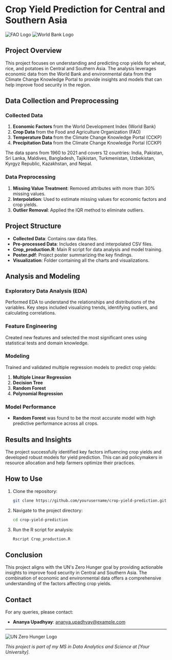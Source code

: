 # Crop Yield Prediction for Central and Southern Asia

![FAO Logo](https://www.fao.org/img/fao_logo_en.png)
![World Bank Logo](https://www.worldbank.org/content/dam/photos/780x439/2020/sep/worldbank-logo.jpg)

## Project Overview

This project focuses on understanding and predicting crop yields for wheat, rice, and potatoes in Central and Southern Asia. The analysis leverages economic data from the World Bank and environmental data from the Climate Change Knowledge Portal to provide insights and models that can help improve food security in the region.

## Data Collection and Preprocessing

### Collected Data

1. **Economic Factors** from the World Development Index (World Bank)
2. **Crop Data** from the Food and Agriculture Organization (FAO)
3. **Temperature Data** from the Climate Change Knowledge Portal (CCKP)
4. **Precipitation Data** from the Climate Change Knowledge Portal (CCKP)

The data spans from 1960 to 2021 and covers 12 countries: India, Pakistan, Sri Lanka, Maldives, Bangladesh, Tajikistan, Turkmenistan, Uzbekistan, Kyrgyz Republic, Kazakhstan, and Nepal.

### Data Preprocessing

1. **Missing Value Treatment**: Removed attributes with more than 30% missing values.
2. **Interpolation**: Used to estimate missing values for economic factors and crop yields.
3. **Outlier Removal**: Applied the IQR method to eliminate outliers.

## Project Structure

- **Collected Data**: Contains raw data files.
- **Pre-processed Data**: Includes cleaned and interpolated CSV files.
- **Crop_production.R**: Main R script for data analysis and model training.
- **Poster.pdf**: Project poster summarizing the key findings.
- **Visualization**: Folder containing all the charts and visualizations.

## Analysis and Modeling

### Exploratory Data Analysis (EDA)

Performed EDA to understand the relationships and distributions of the variables. Key steps included visualizing trends, identifying outliers, and calculating correlations.

### Feature Engineering

Created new features and selected the most significant ones using statistical tests and domain knowledge.

### Modeling

Trained and validated multiple regression models to predict crop yields:

1. **Multiple Linear Regression**
2. **Decision Tree**
3. **Random Forest**
4. **Polynomial Regression**

### Model Performance

- **Random Forest** was found to be the most accurate model with high predictive performance across all crops.

## Results and Insights

The project successfully identified key factors influencing crop yields and developed robust models for yield prediction. This can aid policymakers in resource allocation and help farmers optimize their practices.

## How to Use

1. Clone the repository:
    ```bash
    git clone https://github.com/yourusername/crop-yield-prediction.git
    ```
2. Navigate to the project directory:
    ```bash
    cd crop-yield-prediction
    ```
3. Run the R script for analysis:
    ```bash
    Rscript Crop_production.R
    ```

## Conclusion

This project aligns with the UN's Zero Hunger goal by providing actionable insights to improve food security in Central and Southern Asia. The combination of economic and environmental data offers a comprehensive understanding of the factors affecting crop yields.

## Contact

For any queries, please contact:
- **Ananya Upadhyay**: ananya.upadhyay@example.com

---

![UN Zero Hunger Logo](https://www.un.org/sites/un2.un.org/files/sdg_2_zero_hunger.png)

*This project is part of my MS in Data Analytics and Science at [Your University].*
